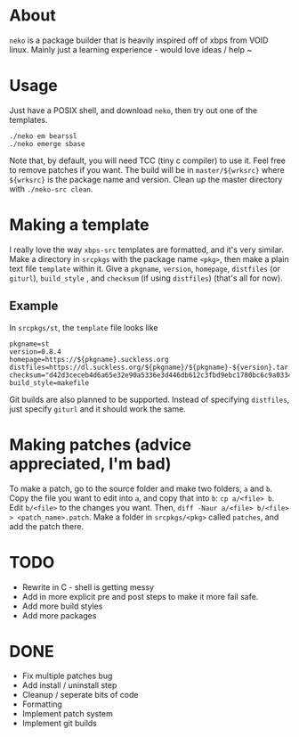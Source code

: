 # About
`neko` is a package builder that is heavily inspired off of xbps from VOID linux. Mainly just a learning experience - would love ideas / help ~

# Usage
Just have a POSIX shell, and download `neko`, then try out one of the templates.
```
./neko em bearssl
./neko emerge sbase
```
Note that, by default, you will need TCC (tiny c compiler) to use it. Feel free to remove patches if you want.
The build will be in `master/${wrksrc}` where `${wrksrc}` is the package name and version.
Clean up the master directory with `./neko-src clean`.

# Making a template
I really love the way `xbps-src` templates are formatted, and it's very similar. Make a directory in `srcpkgs` with the package name `<pkg>`, then make a plain text file `template` within it. Give a `pkgname`, `version`, `homepage`, `distfiles` (or `giturl`), `build_style` , and `checksum` (if using `distfiles`) (that's all for now).
## Example
In `srcpkgs/st`, the `template` file looks like
```
pkgname=st
version=0.8.4
homepage=https://${pkgname}.suckless.org
distfiles=https://dl.suckless.org/${pkgname}/${pkgname}-${version}.tar.gz
checksum="d42d3ceceb4d6a65e32e90a5336e3d446db612c3fbd9ebc1780bc6c9a03346a6"
build_style=makefile
```
Git builds are also planned to be supported. Instead of specifying `distfiles`, just specify `giturl` and it should work the same.

# Making patches (advice appreciated, I'm bad)
To make a patch, go to the source folder and make two folders, `a` and `b`. Copy the file you want to edit into `a`, and copy that into `b`: `cp a/<file> b`. Edit `b/<file>` to the changes you want. Then, `diff -Naur a/<file> b/<file> > <patch_name>.patch`. Make a folder in `srcpkgs/<pkg>` called `patches`, and add the patch there.

# TODO
* Rewrite in C - shell is getting messy
* Add in more explicit pre and post steps to make it more fail safe.
* Add more build styles
* Add more packages

# DONE
* Fix multiple patches bug
* Add install / uninstall step
* Cleanup / seperate bits of code
* Formatting
* Implement patch system
* Implement git builds
